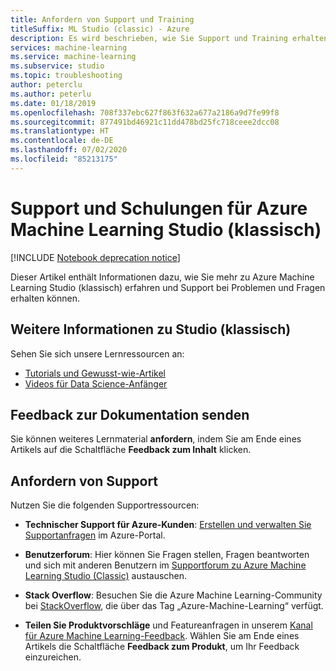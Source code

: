 ```yaml
---
title: Anfordern von Support und Training
titleSuffix: ML Studio (classic) - Azure
description: Es wird beschrieben, wie Sie Support und Training erhalten und Feedback zu Azure Machine Learning Studio (klassisch) bereitstellen können.
services: machine-learning
ms.service: machine-learning
ms.subservice: studio
ms.topic: troubleshooting
author: peterclu
ms.author: peterlu
ms.date: 01/18/2019
ms.openlocfilehash: 708f337ebc627f863f632a677a2186a9d7fe99f8
ms.sourcegitcommit: 877491bd46921c11dd478bd25fc718ceee2dcc08
ms.translationtype: HT
ms.contentlocale: de-DE
ms.lasthandoff: 07/02/2020
ms.locfileid: "85213175"
---
```

# <a name="get-support-and-training-for-azure-machine-learning-studio-classic"></a>Support und Schulungen für Azure Machine Learning Studio (klassisch)

[!INCLUDE [Notebook deprecation notice](../../../includes/aml-studio-notebook-notice.md)]

Dieser Artikel enthält Informationen dazu, wie Sie mehr zu Azure Machine Learning Studio (klassisch) erfahren und Support bei Problemen und Fragen erhalten können.

## <a name="learn-more-about-studio-classic"></a>Weitere Informationen zu Studio (klassisch)

Sehen Sie sich unsere Lernressourcen an:
+ [Tutorials und Gewusst-wie-Artikel](../studio/index.yml) 
+ [Videos für Data Science-Anfänger](../studio/data-science-for-beginners-ask-a-question-you-can-answer-with-data.md) 

## <a name="submit-doc-feedback"></a>Feedback zur Dokumentation senden

Sie können weiteres Lernmaterial **anfordern**, indem Sie am Ende eines Artikels auf die Schaltfläche **Feedback zum Inhalt** klicken.

## <a name="get-service-support"></a>Anfordern von Support

Nutzen Sie die folgenden Supportressourcen:

+ **Technischer Support für Azure-Kunden**: [Erstellen und verwalten Sie Supportanfragen](https://docs.microsoft.com/azure/azure-portal/supportability/how-to-create-azure-support-request) im Azure-Portal.

+ **Benutzerforum**: Hier können Sie Fragen stellen, Fragen beantworten und sich mit anderen Benutzern im [Supportforum zu Azure Machine Learning Studio (Classic)](https://docs.microsoft.com/answers/topics/azure-machine-learning.html) austauschen.

+ **Stack Overflow**: Besuchen Sie die Azure Machine Learning-Community bei [StackOverflow](https://stackoverflow.com/questions/tagged/azure-machine-learning), die über das Tag „Azure-Machine-Learning“ verfügt.

+ **Teilen Sie Produktvorschläge** und Featureanfragen in unserem [Kanal für Azure Machine Learning-Feedback](https://feedback.azure.com/forums/257792-machine-learning). Wählen Sie am Ende eines Artikels die Schaltfläche **Feedback zum Produkt**, um Ihr Feedback einzureichen.

